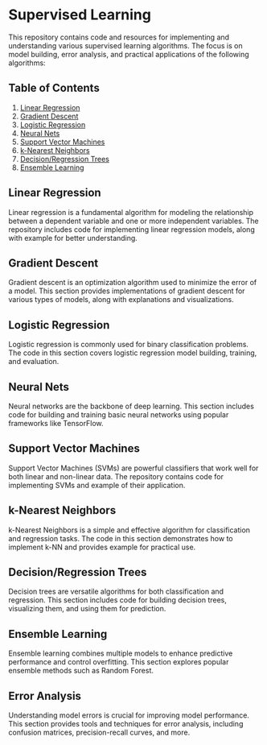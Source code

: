 # Supervised Learning 

This repository contains code and resources for implementing and understanding various supervised learning algorithms. The focus is on model building, error analysis, and practical applications of the following algorithms:

## Table of Contents
1. [Linear Regression](#linear-regression)
2. [Gradient Descent](#gradient-descent)
3. [Logistic Regression](#logistic-regression)
4. [Neural Nets](#neural-nets)
5. [Support Vector Machines](#support-vector-machines)
6. [k-Nearest Neighbors](#k-nearest-neighbors)
7. [Decision/Regression Trees](#decision-regression-trees)
8. [Ensemble Learning](#ensemble-learning)

## Linear Regression
Linear regression is a fundamental algorithm for modeling the relationship between a dependent variable and one or more independent variables. The repository includes code for implementing linear regression models, along with example for better understanding.

## Gradient Descent
Gradient descent is an optimization algorithm used to minimize the error of a model. This section provides implementations of gradient descent for various types of models, along with explanations and visualizations.

## Logistic Regression
Logistic regression is commonly used for binary classification problems. The code in this section covers logistic regression model building, training, and evaluation.

## Neural Nets
Neural networks are the backbone of deep learning. This section includes code for building and training basic neural networks using popular frameworks like TensorFlow.

## Support Vector Machines
Support Vector Machines (SVMs) are powerful classifiers that work well for both linear and non-linear data. The repository contains code for implementing SVMs and example of their application.

## k-Nearest Neighbors
k-Nearest Neighbors is a simple and effective algorithm for classification and regression tasks. The code in this section demonstrates how to implement k-NN and provides example for practical use.

## Decision/Regression Trees
Decision trees are versatile algorithms for both classification and regression. This section includes code for building decision trees, visualizing them, and using them for prediction.

## Ensemble Learning
Ensemble learning combines multiple models to enhance predictive performance and control overfitting. This section explores popular ensemble methods such as Random Forest.

## Error Analysis
Understanding model errors is crucial for improving model performance. This section provides tools and techniques for error analysis, including confusion matrices, precision-recall curves, and more.

